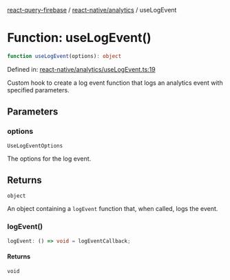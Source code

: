 [react-query-firebase](../../../modules.md) / [react-native/analytics](../index.md) / useLogEvent

# Function: useLogEvent()

```ts
function useLogEvent(options): object
```

Defined in: [react-native/analytics/useLogEvent.ts:19](https://github.com/vpishuk/react-query-firebase/blob/43c0734068a570cd646254bb366ccd8007f7dfed/react-native/analytics/useLogEvent.ts#L19)

Custom hook to create a log event function that logs an analytics event with specified parameters.

## Parameters

### options

`UseLogEventOptions`

The options for the log event.

## Returns

`object`

An object containing a `logEvent` function that, when called, logs the event.

### logEvent()

```ts
logEvent: () => void = logEventCallback;
```

#### Returns

`void`
